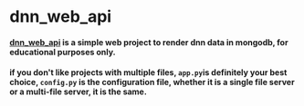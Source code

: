 # dnn_web_api
#### [dnn_web_api](#)  is a simple web project to render dnn data in mongodb, for educational purposes only.

#### if you don't like projects with multiple files, `app.py`is definitely your best choice, `config.py` is the configuration file, whether it is a single file server or a multi-file server, it is the same.

